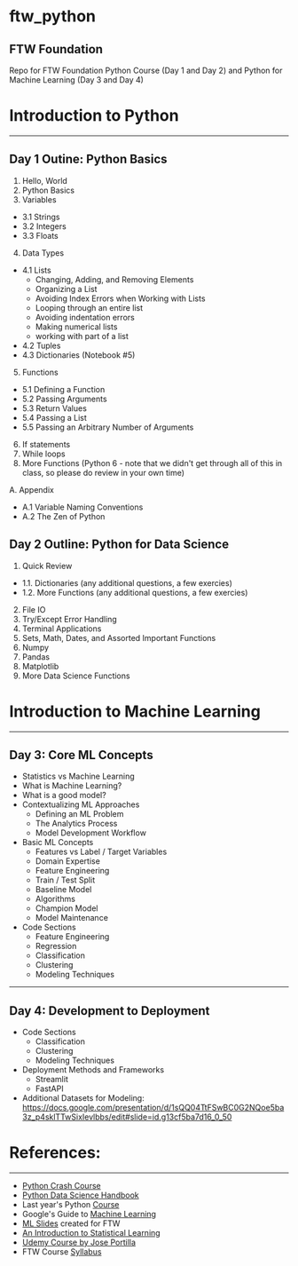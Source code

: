 # ftw_python
## FTW Foundation
 Repo for FTW Foundation Python Course (Day 1 and Day 2) and Python for Machine Learning (Day 3 and Day 4)

# Introduction to Python 
---
## Day 1 Outine: Python Basics

1. Hello, World
2. Python Basics
3. Variables
  - 3.1 Strings 
  - 3.2 Integers 
  - 3.3 Floats 
4. Data Types 
 - 4.1 Lists 
    - Changing, Adding, and Removing Elements 
    - Organizing a List 
    - Avoiding Index Errors when Working with Lists
    - Looping through an entire list
    - Avoiding indentation errors
    - Making numerical lists
    - working with part of a list
 - 4.2 Tuples 
 - 4.3 Dictionaries (Notebook #5)
5. Functions 
  - 5.1 Defining a Function
  - 5.2 Passing Arguments 
  - 5.3 Return Values 
  - 5.4 Passing a List 
  - 5.5 Passing an Arbitrary Number of Arguments 
6. If statements  
7. While loops 
8. More Functions (Python 6 - note that we didn't get through all of this in class, so please do review in your own time)

A. Appendix
 - A.1 Variable Naming Conventions
 - A.2 The Zen of Python


## Day 2 Outline: Python for Data Science
1. Quick Review 
  - 1.1. Dictionaries (any additional questions, a few exercies)
  - 1.2. More Functions (any additional questions, a few exercies)
2. File IO
3. Try/Except Error Handling
4. Terminal Applications 
5. Sets, Math, Dates, and Assorted Important Functions 
6. Numpy
7. Pandas 
8. Matplotlib
9. More Data Science Functions

# Introduction to Machine Learning
---
## Day 3: Core ML Concepts 
- Statistics vs Machine Learning
- What is Machine Learning? 
- What is a good model?
- Contextualizing ML Approaches
  - Defining an ML Problem
  - The Analytics Process
  - Model Development Workflow
- Basic ML Concepts
  - Features vs Label / Target Variables
  - Domain Expertise
  - Feature Engineering
  - Train / Test Split
  - Baseline Model
  - Algorithms
  - Champion Model
  - Model Maintenance
- Code Sections
  - Feature Engineering
  - Regression 
  - Classification 
  - Clustering
  - Modeling Techniques 

---
## Day 4: Development to Deployment  
- Code Sections
  - Classification 
  - Clustering
  - Modeling Techniques 
- Deployment Methods and Frameworks 
  - Streamlit
  - FastAPI
- Additional Datasets for Modeling: https://docs.google.com/presentation/d/1sQQ04TtFSwBC0G2NQoe5ba3z_p4sklTTwSixIevlbbs/edit#slide=id.g13cf5ba7d16_0_50 


# References: 
---
- <a href='https://ehmatthes.github.io/pcc/index.html'>Python Crash Course</a>
- <a href='https://jakevdp.github.io/PythonDataScienceHandbook/'>Python Data Science Handbook</a>
- Last year's Python <a href='https://github.com/ogbinar/python101/tree/master/notebooks'>Course</a>
- Google's Guide to <a href='https://developers.google.com/machine-learning/crash-course/ml-intro'>Machine Learning</a>
- <a href='https://docs.google.com/presentation/d/1UmeNA5Dpigekp8Vsy_GHeRV4LGaL9lK4pmMpq-tveLQ/edit?usp=sharing'>ML Slides</a> created for FTW 
- <a href='https://www.statlearning.com/'>An Introduction to Statistical Learning </a>
- <a href='https://www.udemy.com/course/python-for-data-science-and-machine-learning-bootcamp'>Udemy Course by Jose Portilla</a>
- FTW Course <a href='https://docs.google.com/spreadsheets/d/1bpSy1bKs6Om6uFBQOjStkybOru8BF9XiSQqq7rE52Tc/edit#gid=1162388120'>Syllabus</a>